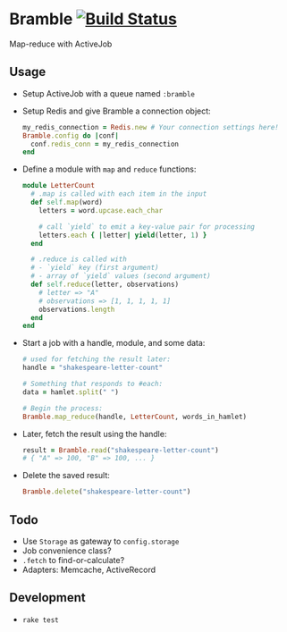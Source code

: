 # Bramble [![Build Status](https://travis-ci.org/rmosolgo/bramble.svg?branch=master)](https://travis-ci.org/rmosolgo/bramble)

Map-reduce with ActiveJob

## Usage

- Setup ActiveJob with a queue named `:bramble`

- Setup Redis and give Bramble a connection object:

  ```ruby
  my_redis_connection = Redis.new # Your connection settings here!
  Bramble.config do |conf|
    conf.redis_conn = my_redis_connection
  end
  ```

- Define a module with `map` and `reduce` functions:

  ```ruby
  module LetterCount
    # .map is called with each item in the input
    def self.map(word)
      letters = word.upcase.each_char

      # call `yield` to emit a key-value pair for processing
      letters.each { |letter| yield(letter, 1) }
    end

    # .reduce is called with
    # - `yield` key (first argument)
    # - array of `yield` values (second argument)
    def self.reduce(letter, observations)
      # letter => "A"
      # observations => [1, 1, 1, 1, 1]
      observations.length
    end
  end
  ```

- Start a job with a handle, module, and some data:

  ```ruby
  # used for fetching the result later:
  handle = "shakespeare-letter-count"

  # Something that responds to #each:
  data = hamlet.split(" ")

  # Begin the process:
  Bramble.map_reduce(handle, LetterCount, words_in_hamlet)
  ```

- Later, fetch the result using the handle:

  ```ruby
  result = Bramble.read("shakespeare-letter-count")
  # { "A" => 100, "B" => 100, ... }
  ```

- Delete the saved result:

  ```ruby
  Bramble.delete("shakespeare-letter-count")
  ```

## Todo

- Use `Storage` as gateway to `config.storage`
- Job convenience class?
- `.fetch` to find-or-calculate?
- Adapters: Memcache, ActiveRecord

## Development

- `rake test`
